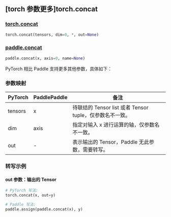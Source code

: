 ## [torch 参数更多]torch.concat

### [torch.concat](https://pytorch.org/docs/stable/generated/torch.concat.html#torch.concat)

```python
torch.concat(tensors, dim=0, *, out=None)
```

### [paddle.concat](https://www.paddlepaddle.org.cn/documentation/docs/zh/develop/api/paddle/concat_cn.html)

```python
paddle.concat(x, axis=0, name=None)
```

PyTorch 相比 Paddle 支持更多其他参数，具体如下：

### 参数映射

| PyTorch | PaddlePaddle | 备注                                                     |
| ------- | ------------ | -------------------------------------------------------- |
| tensors | x            | 待联结的 Tensor list 或者 Tensor tuple，仅参数名不一致。 |
| dim     | axis         | 指定对输入 x 进行运算的轴，仅参数名不一致。              |
| out     | -            | 表示输出的 Tensor，Paddle 无此参数，需要转写。       |

### 转写示例

#### out 参数：输出的 Tensor

```python
# PyTorch 写法:
torch.concat(x, out=y)

# Paddle 写法:
paddle.assign(paddle.concat(x), y)
```
